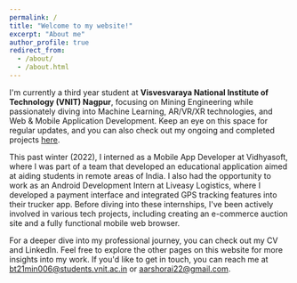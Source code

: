 ```yaml
---
permalink: /
title: "Welcome to my website!"
excerpt: "About me"
author_profile: true
redirect_from: 
  - /about/
  - /about.html
---
```


I'm currently a third year student at <b>Visvesvaraya National Institute of Technology (VNIT) Nagpur</b>, focusing on Mining Engineering while passionately diving into Machine Learning, AR/VR/XR technologies, and Web & Mobile Application Development. Keep an eye on this space for regular updates, and you can also check out my ongoing and completed projects [here](#).

This past winter (2022), I interned as a Mobile App Developer at Vidhyasoft, where I was part of a team that developed an educational application aimed at aiding students in remote areas of India. I also had the opportunity to work as an Android Development Intern at Liveasy Logistics, where I developed a payment interface and integrated GPS tracking features into their trucker app. Before diving into these internships, I've been actively involved in various tech projects, including creating an e-commerce auction site and a fully functional mobile web browser.

For a deeper dive into my professional journey, you can check out my CV and LinkedIn. Feel free to explore the other pages on this website for more insights into my work. If you'd like to get in touch, you can reach me at [bt21min006@students.vnit.ac.in](mailto:bt21min006@students.vnit.ac.in) or [aarshorai22@gmail.com](mailto:bt21min006@students.vnit.ac.in).


